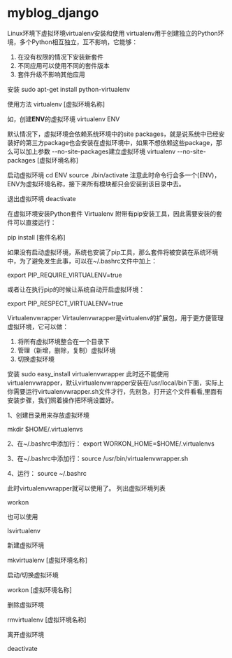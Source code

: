 # myblog_django
Linux环境下虚拟环境virtualenv安装和使用
virtualenv用于创建独立的Python环境，多个Python相互独立，互不影响，它能够：
1. 在没有权限的情况下安装新套件
2. 不同应用可以使用不同的套件版本
3. 套件升级不影响其他应用

安装
sudo apt-get install python-virtualenv

使用方法
virtualenv [虚拟环境名称]
 
如，创建**ENV**的虚拟环境 
virtualenv ENV
 
默认情况下，虚拟环境会依赖系统环境中的site packages，就是说系统中已经安装好的第三方package也会安装在虚拟环境中，如果不想依赖这些package，那么可以加上参数 --no-site-packages建立虚拟环境
virtualenv --no-site-packages [虚拟环境名称]

启动虚拟环境
cd ENV
source ./bin/activate
注意此时命令行会多一个(ENV)，ENV为虚拟环境名称，接下来所有模块都只会安装到该目录中去。

退出虚拟环境
deactivate

在虚拟环境安装Python套件
Virtualenv 附带有pip安装工具，因此需要安装的套件可以直接运行：
 
pip install [套件名称]
 
如果没有启动虚拟环境，系统也安装了pip工具，那么套件将被安装在系统环境中，为了避免发生此事，可以在~/.bashrc文件中加上：
 
export PIP_REQUIRE_VIRTUALENV=true
 
或者让在执行pip的时候让系统自动开启虚拟环境：
 
export PIP_RESPECT_VIRTUALENV=true

Virtualenvwrapper
Virtaulenvwrapper是virtualenv的扩展包，用于更方便管理虚拟环境，它可以做：
1. 将所有虚拟环境整合在一个目录下
2. 管理（新增，删除，复制）虚拟环境
3. 切换虚拟环境

安装
sudo easy_install virtualenvwrapper
此时还不能使用virtualenvwrapper，默认virtualenvwrapper安装在/usr/local/bin下面，实际上你需要运行virtualenvwrapper.sh文件才行，先别急，打开这个文件看看,里面有安装步骤，我们照着操作把环境设置好。

1、创建目录用来存放虚拟环境
 
mkdir $HOME/.virtualenvs
 
2、在~/.bashrc中添加行： export WORKON_HOME=$HOME/.virtualenvs
 
3、在~/.bashrc中添加行：source /usr/bin/virtualenvwrapper.sh
 
4、运行： source ~/.bashrc

此时virtualenvwrapper就可以使用了。
列出虚拟环境列表
 
workon
 
也可以使用
 
lsvirtualenv
 
新建虚拟环境
 
mkvirtualenv [虚拟环境名称]
 
启动/切换虚拟环境
 
workon [虚拟环境名称]
 
删除虚拟环境
 
rmvirtualenv [虚拟环境名称]
 
离开虚拟环境
 
deactivate


